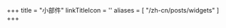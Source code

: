 +++
title = "小部件"
linkTitleIcon = '<i class="fas fa-cubes fa-fw"></i>'
aliases = [
  "/zh-cn/posts/widgets"
]
+++
